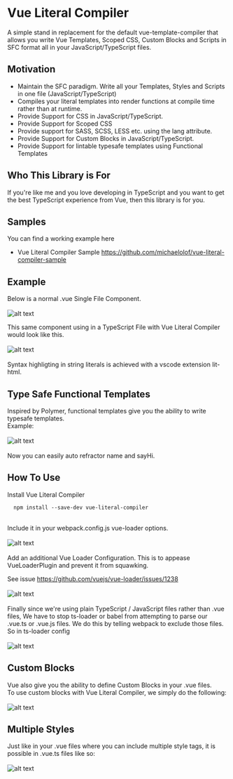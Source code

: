 # Vue Literal Compiler
A simple stand in replacement for the default vue-template-compiler that allows you write Vue Templates, Scoped CSS, Custom Blocks and Scripts in SFC format all in your JavaScript/TypeScript files.

## Motivation
* Maintain the SFC paradigm. Write all your Templates, Styles and Scripts in one file (JavaScript/TypeScript)
* Compiles your literal templates into render functions at compile time rather than at runtime.
* Provide Support for CSS in JavaScript/TypeScript.
* Provide Support for Scoped CSS
* Provide support for SASS, SCSS, LESS etc. using the lang attribute.
* Provide Support for Custom Blocks in JavaScript/TypeScript.
* Provide Support for lintable typesafe templates using Functional Templates

## Who This Library is For
If you're like me and you love developing in TypeScript and you want to get the best TypeScript experience from Vue, then this library is for you.

## Samples
You can find a working example here
* Vue Literal Compiler Sample https://github.com/michaelolof/vue-literal-compiler-sample

## Example
Below is a normal .vue Single File Component.\
\
![alt text](https://github.com/michaelolof/vue-literal-compiler/blob/master/images/1-1.png?raw=true)

This same component using in a TypeScript File with Vue Literal Compiler would look like this.\
\
![alt text](https://github.com/michaelolof/vue-literal-compiler/blob/master/images/2-1.png?raw=true)\
\
Syntax highligting in string literals is achieved with a vscode extension lit-html.


## Type Safe Functional Templates
Inspired by Polymer, functional templates give you the ability to write typesafe templates.\
Example:\
\
![alt text](https://github.com/michaelolof/vue-literal-compiler/blob/master/images/3-1.png?raw=true)\
\
Now you can easily auto refractor name and sayHi.

## How To Use

Install Vue Literal Compiler
```
  npm install --save-dev vue-literal-compiler
```
\
Include it in your webpack.config.js vue-loader options.\
\
![alt text](https://github.com/michaelolof/vue-literal-compiler/blob/master/images/4-1.png?raw=true)\
\
Add an additional Vue Loader Configuration. 
This is to appease VueLoaderPlugin and prevent it from squawking. 

See issue https://github.com/vuejs/vue-loader/issues/1238 \
\
![alt text](https://github.com/michaelolof/vue-literal-compiler/blob/master/images/4-2.png?raw=true) \
\
Finally since we're using plain TypeScript / JavaScript files rather than .vue files, We have to stop ts-loader or babel from attempting to parse our .vue.ts or .vue.js files. We do this by telling webpack to exclude those files.\
So in ts-loader config\
\
![alt text](https://github.com/michaelolof/vue-literal-compiler/blob/master/images/4-3.png?raw=true)

## Custom Blocks
Vue also give you the ability to define Custom Blocks in your .vue files.\
To use custom blocks with Vue Literal Compiler, we simply do the following:\
\
![alt text](https://github.com/michaelolof/vue-literal-compiler/blob/master/images/5-1.png?raw=true)

## Multiple Styles
Just like in your .vue files where you can include multiple style tags, it is possible in .vue.ts files like so: \
\
![alt text](https://github.com/michaelolof/vue-literal-compiler/blob/master/images/6-1.png?raw=true)

